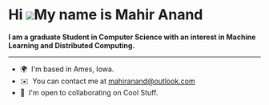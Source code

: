 Hi ![](https://user-images.githubusercontent.com/18350557/176309783-0785949b-9127-417c-8b55-ab5a4333674e.gif)My name is Mahir Anand
===================================================================================================================================

**I am a graduate Student in Computer Science with an interest in Machine Learning and Distributed Computing.**

---------------------------------------------

* 🌍  I'm based in Ames, Iowa.
* ✉️  You can contact me at [mahiranand@outlook.com](mailto:mahiranand@outlook.com)
* 🤝  I'm open to collaborating on Cool Stuff.
